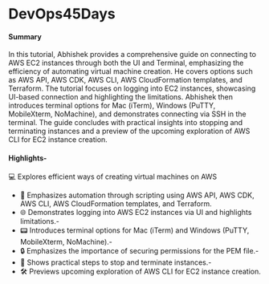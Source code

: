 # DevOps45Days
#### Summary
In this tutorial, Abhishek provides a comprehensive guide on connecting to AWS EC2 instances through both the UI and Terminal, emphasizing the efficiency of automating virtual machine creation. He covers options such as AWS API, AWS CDK, AWS CLI, AWS CloudFormation templates, and Terraform. The tutorial focuses on logging into EC2 instances, showcasing UI-based connection and highlighting the limitations. Abhishek then introduces terminal options for Mac (iTerm), Windows (PuTTY, MobileXterm, NoMachine), and demonstrates connecting via SSH in the terminal. The guide concludes with practical insights into stopping and terminating instances and a preview of the upcoming exploration of AWS CLI for EC2 instance creation.  
#### Highlights-   
💻 Explores efficient ways of creating virtual machines on AWS  
- 🔄 Emphasizes automation through scripting using AWS API, AWS CDK, AWS CLI, AWS CloudFormation templates, and Terraform.
- 🌐 Demonstrates logging into AWS EC2 instances via UI and highlights limitations.-
- 📟 Introduces terminal options for Mac (iTerm) and Windows (PuTTY, MobileXterm, NoMachine).-
- 🔒 Emphasizes the importance of securing permissions for the PEM file.-
-  🚀 Shows practical steps to stop and terminate instances.-
-  🛠 Previews upcoming exploration of AWS CLI for EC2 instance creation.
